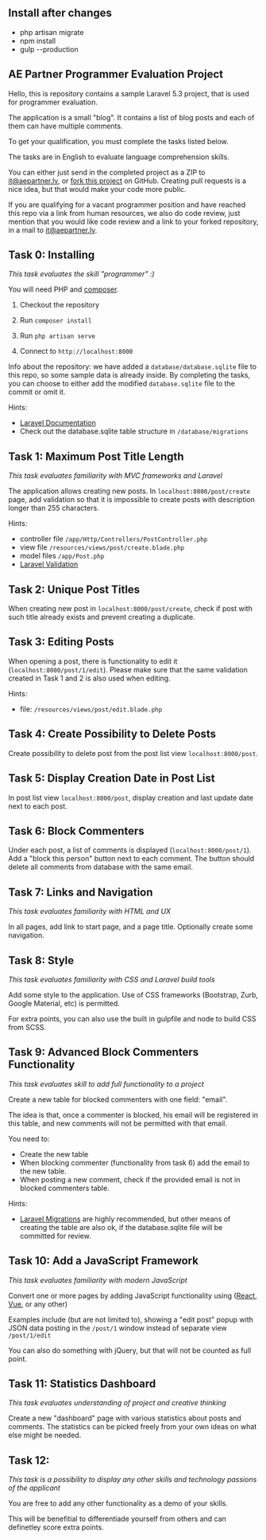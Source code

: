 ## Install after changes

- php artisan migrate
- npm install
- gulp --production

## AE Partner Programmer Evaluation Project

Hello, this is repository contains a sample Laravel 5.3 project, that is used
for programmer evaluation.

The application is a small "blog". It contains a list of blog posts and each
of them can have multiple comments.

To get your qualification, you must complete the tasks listed below.

The tasks are in English to evaluate language comprehension skills.

You can either just send in the completed project as a ZIP to it@aepartner.lv, or [fork this project](https://help.github.com/articles/fork-a-repo/) on GitHub. Creating pull requests is a nice idea, but that would make your code more public.

If you are qualifying for a vacant programmer position and have reached this repo via a link from human resources, we also do code review, just mention that you would like code review and a link to your forked repository, in a mail to it@aepartner.lv.

## Task 0: Installing

_This task evaluates the skill "programmer" :)_

You will need PHP and [composer](https://getcomposer.org).

1. Checkout the repository

2. Run `composer install`

3. Run `php artisan serve`

4. Connect to `http://localhost:8000`

Info about the repository: we have added a `database/database.sqlite` file to this
repo, so some sample data is already inside. By completing the tasks, you can
choose to either add the modified `database.sqlite` file to the commit or omit it.

Hints:
* [Laravel Documentation](https://laravel.com/docs/5.3)
* Check out the database.sqlite table structure in `/database/migrations`

## Task 1: Maximum Post Title Length

_This task evaluates familiarity with MVC frameworks and Laravel_

The application allows creating new posts. In `localhost:8000/post/create` page, add
validation so that it is impossible to create posts with description longer than 255 characters.

Hints:
* controller file `/app/Http/Controllers/PostController.php`
* view file `/resources/views/post/create.blade.php`
* model files `/app/Post.php`
* [Laravel Validation](https://laravel.com/docs/5.3/validation)

## Task 2: Unique Post Titles

When creating new post in `localhost:8000/post/create`, check if post with such title already exists and prevent
creating a duplicate.

## Task 3: Editing Posts

When opening a post, there is functionality to edit it (`localhost:8000/post/1/edit`). Please make sure that the
same validation created in Task 1 and 2 is also used when editing.

Hints:
* file: `/resources/views/post/edit.blade.php`

## Task 4: Create Possibility to Delete Posts

Create possibility to delete post from the post list view `localhost:8000/post`.

## Task 5: Display Creation Date in Post List

In post list view `localhost:8000/post`, display creation and last update date next to each post.

## Task 6: Block Commenters

Under each post, a list of comments is displayed (`localhost:8000/post/1`). Add a "block this person"
button next to each comment. The button should delete all comments from
database with the same email.

## Task 7: Links and Navigation

_This task evaluates familiarity with HTML and UX_

In all pages, add link to start page, and a page title. Optionally create some
navigation.

## Task 8: Style

_This task evaluates familiarity with CSS and Laravel build tools_

Add some style to the application. Use of CSS frameworks (Bootstrap, Zurb,
Google Material, etc) is permitted.

For extra points, you can also use the built in gulpfile and node to build CSS
from SCSS.

## Task 9: Advanced Block Commenters Functionality

_This task evaluates skill to add full functionality to a project_

Create a new table for blocked commenters with one field: "email".

The idea is that, once a commenter is blocked, his email will be registered
in this table, and new comments will not be permitted with that email.

You need to:
* Create the new table
* When blocking commenter (functionality from task 6) add the email to the new
  table.
* When posting a new comment, check if the provided email is not in blocked
  commenters table.

Hints:
* [Laravel Migrations](https://laravel.com/docs/5.3/migrations) are highly recommended,
  but other means of creating the table are also ok, if the database.sqlite file
  will be committed for review.

## Task 10: Add a JavaScript Framework

_This task evaluates familiarity with modern JavaScript_

Convert one or more pages by adding JavaScript functionality using
([React](https://facebook.github.io/react/), [Vue](https://vuejs.org), or any other)

Examples include (but are not limited to), showing a "edit post" popup with JSON data
posting in the `/post/1` window instead of separate view `/post/1/edit`

You can also do something with jQuery, but that will not be counted as full point.

## Task 11: Statistics Dashboard

_This task evaluates understanding of project and creative thinking_

Create a new "dashboard" page with various statistics about posts and comments. The
statistics can be picked freely from your own ideas on what else might be needed.

## Task 12:

_This task is a possibility to display any other skills and technology passions of the applicant_

You are free to add any other functionality as a demo of your skills.

This will be benefitial to differentiade yourself from others and can definetley score extra points.
